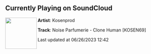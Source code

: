 ## Currently Playing on SoundCloud

[<img align="left" width="100" src="https://i1.sndcdn.com/artworks-zB0nSXayYhxjtcod-yQrUDw-t500x500.jpg">](https://soundcloud.com/kosenprod/noise-parfumerie-clone-human-kosen69)

**Artist**: Kosenprod 

**Track**: Noise Parfumerie - Clone Human [KOSEN69]

Last updated at 06/26/2023 12:42
